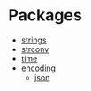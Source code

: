# Packages

- [strings](pkg/strings.md)
- [strconv](pkg/strconv.md)
- [time](pkg/time.md)
- [encoding]()
    - [json](pkg/json.md)
